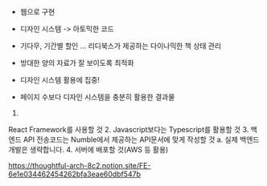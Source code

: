 * 웹으로 구현
* 디자인 시스템 -> 아토믹한 코드
* 기다무, 기간별 할인 ... 리디북스가 제공하는 다이나믹한 책 상태 관리
* 방대한 양의 자료가 잘 보이도록 최적화 


* 디자인 시스템 활용에 집중!
* 페이지 수보다 디자인 시스템을 충분히 활용한 결과물 

1.
React Framework를 사용할 것
2.
Javascript보다는 Typescript를 활용할 것
3.
백엔드 API 전송코드는 Numble에서 제공하는 API문서에 맞게 작성할 것
a.
실제 백엔드 개발은 생략합니다.
4.
서버에 배포할 것(AWS 등 활용)

https://thoughtful-arch-8c2.notion.site/FE-6e1e034462454262bfa3eae60dbf547b